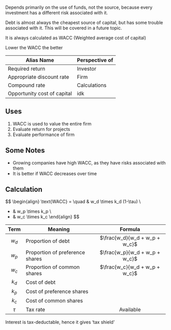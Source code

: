 Depends primarily on the use of funds, not the source, because every investment has a different risk associated with it.

Debt is almost always the cheapest source of capital, but has some trouble associated with it. This will be covered in a future topic.

It is always calculated as WACC (Weighted average cost of capital)

Lower the WACC the better

| Alias Name                  | Perspective of |
| --------------------------- | -------------- |
| Required return             | Investor       |
| Appropriate discount rate   | Firm           |
| Compound rate               | Calculations   |
| Opportunity cost of capital | idk            |

## Uses

1. WACC is used to value the entire firm
2. Evaluate return for projects
3. Evaluate performance of firm

## Some Notes

- Growing companies have high WACC, as they have risks associated with them
- It is better if WACC decreases over time

## Calculation

$$
\begin{align}
\text{WACC} = \quad & w_d  \times k_d (1-\tau) \\
+ & w_p \times k_p \\
+ & w_c \times k_c
\end{align}
$$

|  Term  | Meaning                         |            Formula            |
| :----: | ------------------------------- | :---------------------------: |
| $w_d$  | Proportion of debt              | $\frac{w_d}{w_d + w_p + w_c}$ |
| $w_p$  | Proportion of preference shares | $\frac{w_p}{w_d + w_p + w_c}$ |
| $w_c$  | Proportion of common shares     | $\frac{w_c}{w_d + w_p + w_c}$ |
| $k_d$  | Cost of debt                    |                               |
| $k_p$  | Cost of preference shares       |                               |
| $k_c$  | Cost of common shares           |                               |
| $\tau$ | Tax rate                        |           Available           |

Interest is tax-deductable, hence it gives ‘tax shield’